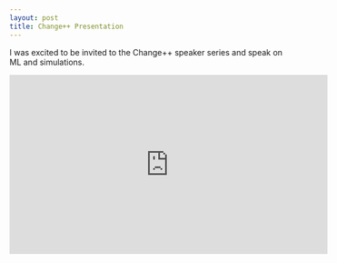 ```yaml
---
layout: post
title: Change++ Presentation
---
```


I was excited to be invited to the Change++ speaker series and speak on ML and simulations.

<iframe width="560" height="315" src="https://www.youtube.com/embed/uuY1SOZHoKw" frameborder="0" allow="accelerometer; autoplay; clipboard-write; encrypted-media; gyroscope; picture-in-picture" allowfullscreen></iframe>